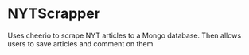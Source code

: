 # NYTScrapper
Uses cheerio to scrape NYT articles to a Mongo database. Then allows users to save articles and comment on them 
